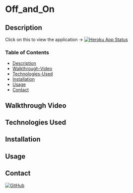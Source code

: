 # Off_and_On
## Description


Click on this to view the application → [![Heroku App Status](https://img.shields.io/website?label=Heroku&logo=heroku&url=https%3A%2F%2Foff-and-on.herokuapp.com)](https://off-and-on.herokuapp.com)

### Table of Contents
- [Description](#description)
- [Walkthrough-Video](#walkthrough-video)
- [Technologies-Used](#technologies-used)  
- [Installation](#installation)
- [Usage](#usage)
- [Contact](#contact)

## Walkthrough Video

## Technologies Used

## Installation

## Usage

## Contact
[![GitHub](https://img.shields.io/badge/GitHub-%40subie23-181717.svg?logo=github&style=social)](https://github.com/subie23)
 


